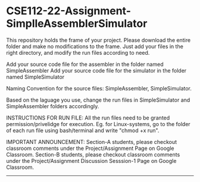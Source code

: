 # CSE112-22-Assignment-SimplleAssemblerSimulator

This repository holds the frame of your project.
Please download the entire folder and make no modifications to the frame.
Just add your files in the right directory, and modify the run files according to need.


Add your source code file for the assembler in the folder named SimpleAssembler
Add your source code file for the simulator in the folder named SimpleSimulator

Naming Convention for the source files: SimpleAssembler, SimpleSimulator.

Based on the laguage you use, change the run files in SimpleSimulator and SimpleAssembler folders accordingly.

INSTRUCTIONS FOR RUN FILE: All the run files need to be granted permission/privelidge for execution.
Eg. for Linux-systems, go to the folder of each run file using bash/terminal and write "chmod +x run".

IMPORTANT ANNOUNCEMENT:
Section-A students, please checkout classroom comments under the Project/Assignment Page on Google Classroom.
Section-B students, please checkout classroom comments under the Project/Assignment Discussion Sesssion-1 Page on Google Classroom.
_________________________________________________________________________________________________________________________________________________________________________
